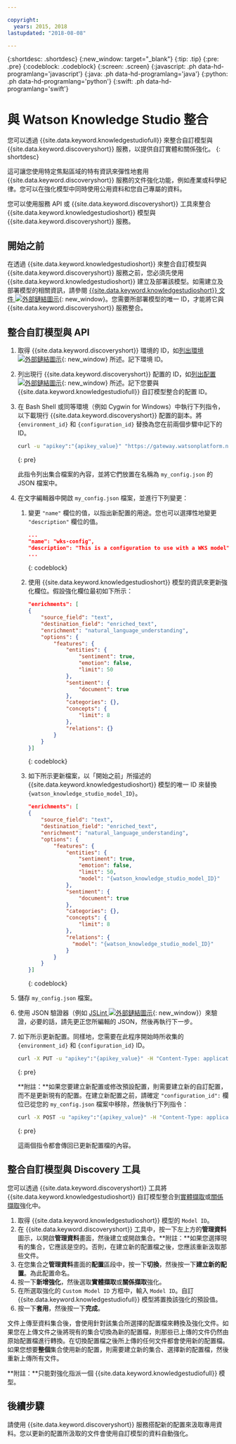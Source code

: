 ```yaml
---

copyright:
  years: 2015, 2018
lastupdated: "2018-08-08"

---
```


{:shortdesc: .shortdesc}
{:new_window: target="_blank"}
{:tip: .tip}
{:pre: .pre}
{:codeblock: .codeblock}
{:screen: .screen}
{:javascript: .ph data-hd-programlang='javascript'}
{:java: .ph data-hd-programlang='java'}
{:python: .ph data-hd-programlang='python'}
{:swift: .ph data-hd-programlang='swift'}

# 與 Watson Knowledge Studio 整合

您可以透過 {{site.data.keyword.knowledgestudiofull}} 來整合自訂模型與 {{site.data.keyword.discoveryshort}} 服務，以提供自訂實體和關係強化。
{: shortdesc}

這可讓您使用特定焦點區域的特有資訊來彈性地套用 {{site.data.keyword.discoveryshort}} 服務的文件強化功能，例如產業或科學紀律。您可以在強化模型中同時使用公用資料和您自己專屬的資料。

您可以使用服務 API 或 {{site.data.keyword.discoveryshort}} 工具來整合 {{site.data.keyword.knowledgestudioshort}} 模型與 {{site.data.keyword.discoveryshort}} 服務。

## 開始之前

在透過 {{site.data.keyword.knowledgestudioshort}} 來整合自訂模型與 {{site.data.keyword.discoveryshort}} 服務之前，您必須先使用 {{site.data.keyword.knowledgestudioshort}} 建立及部署該模型。如需建立及部署模型的相關資訊，請參閱 [{{site.data.keyword.knowledgestudioshort}} 文件 ![外部鏈結圖示](../../icons/launch-glyph.svg "外部鏈結圖示")](https://console.bluemix.net/docs/services/knowledge-studio/tutorials-create-project.html#wks_tutintro){: new_window}。您需要所部署模型的唯一 ID，才能將它與 {{site.data.keyword.discoveryshort}} 服務整合。

## 整合自訂模型與 API

1.  取得 {{site.data.keyword.discoveryshort}} 環境的 ID，如[列出環境 ![外部鏈結圖示](../../icons/launch-glyph.svg "外部鏈結圖示")](https://www.ibm.com/watson/developercloud/discovery/api/v1/#list_environments){: new_window} 所述。記下環境 ID。
1.  列出現行 {{site.data.keyword.discoveryshort}} 配置的 ID，如[列出配置 ![外部鏈結圖示](../../icons/launch-glyph.svg "外部鏈結圖示")](https://www.ibm.com/watson/developercloud/discovery/api/v1/#list_configurations){: new_window} 所述。記下您要與 {{site.data.keyword.knowledgestudiofull}} 自訂模型整合的配置 ID。
1.  在 Bash Shell 或同等環境（例如 Cygwin for Windows）中執行下列指令，以下載現行 {{site.data.keyword.discoveryshort}} 配置的副本。將 `{environment_id}` 和 `{configuration_id}` 替換為您在前兩個步驟中記下的 ID。

    ```bash
    curl -u "apikey":"{apikey_value}" "https://gateway.watsonplatform.net/discovery/api/v1/environments/{environment_id}/configurations/{configuration_id}?version=2017-11-07" > my_config.json
    ```
    {: pre}

    此指令列出集合檔案的內容，並將它們放置在名稱為 `my_config.json` 的 JSON 檔案中。
1.  在文字編輯器中開啟 `my_config.json` 檔案，並進行下列變更：
    1.  變更 `"name"` 欄位的值，以指出新配置的用途。您也可以選擇性地變更 `"description"` 欄位的值。

        ```json
        ...
        "name": "wks-config",
        "description": "This is a configuration to use with a WKS model",
        ...
        ```
        {: codeblock}

    1.  使用 {{site.data.keyword.knowledgestudioshort}} 模型的資訊來更新強化欄位。假設強化欄位最初如下所示：

        ```json
        "enrichments": [
        {
            "source_field": "text",
            "destination_field": "enriched_text",
            "enrichment": "natural_language_understanding",
            "options": {
                "features": {
                    "entities": {
                        "sentiment": true,
                        "emotion": false,
                        "limit": 50
                    },
                    "sentiment": {
                        "document": true
                    },
                    "categories": {},
                    "concepts": {
                        "limit": 8
                    },
                    "relations": {}
                }
            }
        }]
        ```
        {: codeblock}

    1.  如下所示更新檔案，以「開始之前」所描述的 {{site.data.keyword.knowledgestudioshort}} 模型的唯一 ID 來替換 `{watson_knowledge_studio_model_ID}`。

        ```json
        "enrichments": [
        {
            "source_field": "text",
            "destination_field": "enriched_text",
            "enrichment": "natural_language_understanding",
            "options": {
                "features": {
                    "entities": {
                        "sentiment": true,
                        "emotion": false,
                        "limit": 50,
                        "model": "{watson_knowledge_studio_model_ID}"
                    },
                    "sentiment": {
                        "document": true
                    },
                    "categories": {},
                    "concepts": {
                        "limit": 8
                    },
                    "relations": {
                      "model": "{watson_knowledge_studio_model_ID}"
                    }
                }
            }
        }]
        ```
        {: codeblock}

1.  儲存 `my_config.json` 檔案。
1.  使用 JSON 驗證器（例如 [JSLint ![外部鏈結圖示](../../icons/launch-glyph.svg "外部鏈結圖示")](http://jslint.com){: new_window}）來驗證，必要的話，請先更正您所編輯的 JSON，然後再執行下一步。
1.  如下所示更新配置。同樣地，您需要在此程序開始時所收集的 `{environment_id}` 和 `{configuration_id}` ID。

    ```bash
    curl -X PUT -u "apikey":"{apikey_value}" -H "Content-Type: application/json" -d @my_config.json "https://gateway.watsonplatform.net/discovery/api/v1/environments/{environment_id}/configurations/{configuration_id}?version=2017-11-07"
    ```
    {: pre}

    **附註：**如果您要建立新配置或修改預設配置，則需要建立新的自訂配置，而不是更新現有的配置。在建立新配置之前，請確定 `"configuration_id":` 欄位已從您的 `my_config.json` 檔案中移除，然後執行下列指令：

    ```bash
    curl -X POST -u "apikey":"{apikey_value}" -H "Content-Type: application/json" -d @my_config.json "https://gateway.watsonplatform.net/discovery/api/v1/environments/{environment_id}/configurations?version=2017-11-07"
    ```
    {: pre}

    這兩個指令都會傳回已更新配置檔的內容。

## 整合自訂模型與 Discovery 工具

您可以透過 {{site.data.keyword.discoveryshort}} 工具將 {{site.data.keyword.knowledgestudioshort}} 自訂模型整合到[實體擷取](/docs/services/discovery/building.html#entity-extraction)或[關係擷取](/docs/services/discovery/building.html#relation-extraction)強化中。

1. 取得 {{site.data.keyword.knowledgestudioshort}} 模型的 `Model ID`。
1. 在 {{site.data.keyword.discoveryshort}} 工具中，按一下左上方的**管理資料**圖示，以開啟**管理資料**畫面，然後建立或開啟集合。**附註：**如果您選擇現有的集合，它應該是空的。否則，在建立新的配置檔之後，您應該重新汲取那些文件。
1. 在您集合之**管理資料**畫面的**配置**區段中，按一下**切換**，然後按一下**建立新的配置**。為此配置命名。 
1. 按一下**新增強化**，然後選取**實體擷取**或**關係擷取**強化。
1. 在所選取強化的 `Custom Model ID` 方框中，輸入 `Model ID`。自訂 {{site.data.keyword.knowledgestudiofull}} 模型將置換該強化的預設值。 
1. 按一下**套用**，然後按一下**完成**。

文件上傳至資料集合後，會使用針對該集合所選擇的配置檔來轉換及強化文件。如果您在上傳文件之後將現有的集合切換為新的配置檔，則那些已上傳的文件仍然由原始配置檔進行轉換。在切換配置檔之後所上傳的任何文件都會使用新的配置檔。如果您想要**整個**集合使用新的配置，則需要建立新的集合、選擇新的配置檔，然後重新上傳所有文件。

**附註：**只能對強化指派一個 {{site.data.keyword.knowledgestudiofull}} 模型。

## 後續步驟

請使用 {{site.data.keyword.discoveryshort}} 服務搭配新的配置來汲取專用資料。您以更新的配置所汲取的文件會使用自訂模型的資料自動強化。
